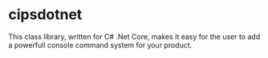 # cipsdotnet
This class library, written for C# .Net Core, makes it easy for the user to add a powerfull console command system for your product.
